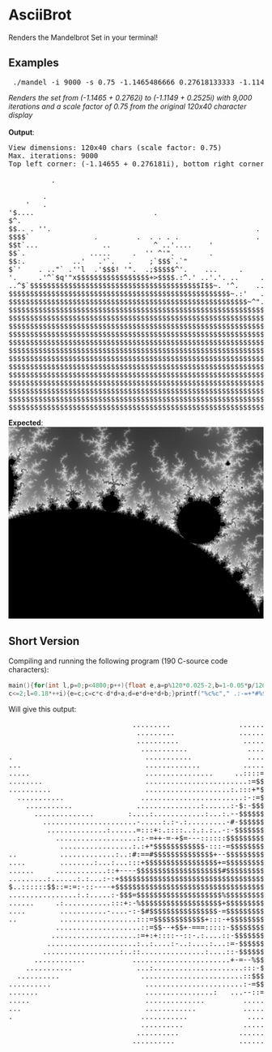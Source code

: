 # AsciiBrot
Renders the Mandelbrot Set in your terminal!
## Examples
<pre> ./mandel -i 9000 -s 0.75 -1.1465486666 0.27618133333 -1.114949733 0.2524821333 </pre>
<i> Renders the set from (-1.1465 + 0.2762i) to (-1.1149 + 0.2525i) with 9,000 iterations and a scale factor of 0.75 from the original 120x40 character display </i><br/> 
<br/><b>Output</b>:
<pre>
View dimensions: 120x40 chars (scale factor: 0.75)
Max. iterations: 9000
Top left corner: (-1.14655 + 0.276181i), bottom right corner: (-1.11495 + 0.252482i)
                                                                                          
          .                                                                               
                                                                                       .  
        .                                                                                 
    '   .                                                                      '          
'$....                            .                                               .       
$^.                                                                          :.           
$$.. . ''.                                                .                    .          
$$$$`               .         .  . . . .                  . .             .  .            
$$t`...               ..          ^ ..'....    '            .... .    .              .    
$$`.               .....     .  '' ^'".        .                .      ..   '.            
$$:.           ..'   .'`.   .    ;`$$$`.`"                    ..$'..'. .i$$`. . .         
$`'    . .."` .''l  .'$$$! '".  .;$$$$$^'.    ...     .     ...i$$$$$$$m$$$...            
'.     .'^`$q'"x$$$$$$$$$$$$$$$$$+>$$$$.:^.' ..'.'. ..     ..^$$$$$$$$$$$$'.             .
..^$`$$$$$$$$$$$$$$$$$$$$$$$$$$$$$$$$$$$$$$$$I$$~. '^.    ..$$$$$$$$$$$$$$$l..            
$$$$$$$$$$$$$$$$$$$$$$$$$$$$$$$$$$$$$$$$$$$$$$$$$$$$~.:'   .$$$$$$$$$$$$$$$$$..`.         
$$$$$$$$$$$$$$$$$$$$$$$$$$$$$$$$$$$$$$$$$$$$$$$$$$$$$$$$~^".$$$$$$$$$$$$$$$.'...          
$$$$$$$$$$$$$$$$$$$$$$$$$$$$$$$$$$$$$$$$$$$$$$$$$$$$$$$$$$$$$'$$$$$$$$$$$$$.` . .         
$$$$$$$$$$$$$$$$$$$$$$$$$$$$$$$$$$$$$$$$$$$$$$$$$$$$$$$$$$$$$$$$$$$$$$$$.''               
$$$$$$$$$$$$$$$$$$$$$$$$$$$$$$$$$$$$$$$$$$$$$$$$$$$$$$$$$$$$$$$$$$$$_.. ^    ..     ..    
$$$$$$$$$$$$$$$$$$$$$$$$$$$$$$$$$$$$$$$$$$$$$$$$$$$$$$$$$$$$$$$$$$$$$$$$l.' ..       . .  
$$$$$$$$$$$$$$$$$$$$$$$$$$$$$$$$$$$$$$$$$$$$$$$$$$$$$$$$$$$$$$$$$$$$$$$$$$~.`^'  .  ...   
$$$$$$$$$$$$$$$$$$$$$$$$$$$$$$$$$$$$$$$$$$$$$$$$$$$$$$$$$$$$$$$$$$$$$$$$$$$$'.. .  ,'  .  
$$$$$$$$$$$$$$$$$$$$$$$$$$$$$$$$$$$$$$$$$$$$$$$$$$$$$$$$$$$$$$$$$$$$$$$$$$$$$$$`$$$^^..'  
$$$$$$$$$$$$$$$$$$$$$$$$$$$$$$$$$$$$$$$$$$$$$$$$$$$$$$$$$$$$$$$$$$$$$$$$$$$$$$$$)$`'  `   
$$$$$$$$$$$$$$$$$$$$$$$$$$$$$$$$$$$$$$$$$$$$$$$$$$$$$$$$$$$$$$$$$$$$$$$$$$$$$$$$$$$".^'   
$$$$$$$$$$$$$$$$$$$$$$$$$$$$$$$$$$$$$$$$$$$$$$$$$$$$$$$$$$$$$$$$$$$$$$$$$$$$$$$$$$$$[, '  
$$$$$$$$$$$$$$$$$$$$$$$$$$$$$$$$$$$$$$$$$$$$$$$$$$$$$$$$$$$$$$$$$$$$$$$$$$$$$$$$$$$$$$.. .
$$$$$$$$$$$$$$$$$$$$$$$$$$$$$$$$$$$$$$$$$$$$$$$$$$$$$$$$$$$$$$$$$$$$$$$$$$$$$$$$$$$$$$$$.$
$$$$$$$$$$$$$$$$$$$$$$$$$$$$$$$$$$$$$$$$$$$$$$$$$$$$$$$$$$$$$$$$$$$$$$$$$$$$$$$$$$$$$$$$$$
</pre>
<b>Expected</b>:<br />
![Screenshot](https://raw.githubusercontent.com/JGHipp/AsciiBrot/master/expected.png)
## Short Version
Compiling and running the following program (190 C-source code characters):
```c
main(){for(int l,p=0;p<4800;p++){float e,a=p%120*0.025-2,b=1-0.05*p/120,c=0,d=0,i=0;for(;i<50&&
c<=2;l=0.18*++i){e=c;c=c*c-d*d+a;d=e*d+e*d+b;}printf("%c%c"," .:-=+*#%$"[l],p%120==119?10:0);}}
```
Will give this output:
<pre>
                             .........                .....................--+:............                          ...
                              .........               ....................::=:.............                       ......
                              ..........               ...............:-::*$$-::.:.:.......                   ..........
                               ...........              .............:-+$$$$$$+%+-..:......               ..............
.                               ...........             .............:+$$$$$$$$#-...:......         ................    
...                             .............          ......:....:.:::$$$$$$$$*-:..............................        
.....                           ................     ..::::=:.:.:=-:::--+$$$$$=----::--:......-:............            
........                        ........................:=$$-%:::$$%$$$$$$$$$$$$$$$$$$$::::=::-::.......                
..........                      ....................:.:::+*$$$=$$$$$$$$$$$$$$$$$$$$$$$$$$-$$$$+:=....                   
  ...........                  ........................:-:=$$$$$$$$$$$$$$$$$$$$$$$$$$$$$$$$$$$*....                     
    ...........               ...............:......:-$:-$$$$$$$$$$$$$$$$$$$$$$$$$$$$$$$$$$$$:...:.                  .. 
      ..............        :....:............:...:.--$$$$$$$$$$$$$$$$$$$$$$$$$$$$$$$$$$$$$$$$$:..=...      ........    
        ......................-.....:.:-.:.........-#-$$$$$$$$$$$$$$$$$$$$$$$$$$$$$$$$$$$$$$$$$$*:::..............      
         ..............:......=:::+:.::::..:.:.:..-:-$$$$$$$$$$$$$$$$$$$$$$$$$$$$$$$$$$$$$$$$$$$*:...............       
           ...................::-=++-=-+$=---::::::$$$$$$$$$$$$$$$$$$$$$$$$$$$$$$$$$$$$$$$$$$$$$::.............         
            .................:.:+*$$$$$$$$$$$$-:::-=$$$$$$$$$$$$$$$$$$$$$$$$$$$$$$$$$$$$$$$$$$$$$#..........            
..          .............:..:#:==#$$$$$$$$$$$$$$+--$$$$$$$$$$$$$$$$$$$$$$$$$$$$$$$$$$$$$$$$$$$$+:........               
....        ........:...:...:::+$$$$$$$$$$$$$$$$$+=$$$$$$$$$$$$$$$$$$$$$$$$$$$$$$$$$$$$$$$$$$$$-...:..                  
......     ............::+----$$$$$$$$$$$$$$$$$$$$#$$$$$$$$$$$$$$$$$$$$$$$$$$$$$$$$$$$$$$$$$$$*....                     
.........:......:.:...:-:+$$$$$$$$$$$$$$$$$$$$$$$$$$$$$$$$$$$$$$$$$$$$$$$$$$$$$$$$$$$$$$$$$$:......                     
$..::::::$$::=:=:-::----+$$$$$$$$$$$$$$$$$$$$$$$$$$$$$$$$$$$$$$$$$$$$$$$$$$$$$$$$$$$$$$$$$$$$$:.:..                     
................:.:.....:-$$$=$$$$$$$$$$$$$$$$$$$$%$$$$$$$$$$$$$$$$$$$$$$$$$$$$$$$$$$$$$$$$$$$$%.....                   
......     .:...........:::+:-%$$$$$$$$$$$$$$$$$$$+$$$$$$$$$$$$$$$$$$$$$$$$$$$$$$$$$$$$$$$$$$$$$$........               
....        ...........-....-:-$#$$$$$$$$$$$$$$$$-=$$$$$$$$$$$$$$$$$$$$$$$$$$$$$$$$$$$$$$$$$$$$$-..........             
..          ..................:::=$$$$$$$$$$$$+:::-+$$$$$$$$$$$$$$$$$$$$$$$$$$$$$$$$$$$$$$$$$$$$=:.............         
           ....................::=$$--+$$+-===:::::-$$$$$$$$$$$$$$$$$$$$$$$$$$$$$$$$$$$$$$$$$$$$::..............        
          ....................:=+:+::::--::-.:....::-$$$$$$$$$$$$$$$$$$$$$$$$$$$$$$$$$$$$$$$$$$$$$-...............      
         .....................:..:....:-..:....:...:=-$$$$$$$$$$$$$$$$$$$$$$$$$$$$$$$$$$$$$$$$*::.-.................    
        ..................:..::...............:....::-$$$$$$$$$$$$$$$$$$$$$$$$$$$$$$$$$$$$$$$-=.:...                 .. 
      ............           .......................+-=--%$$$$$$$$$$$$$$$$$$$$$$$$$$$$$$$$$$$$:....                     
    ...........               ...:.....................:::-$$$$$$$$$$$$$$$$$$$$$$$$$$$$$$=$$$$::..:.                    
  ..........                   ........................::$$$$$=$$$$$$$$$$$$$$$$$$$$$$$$*::$$-$=-.......                 
..........                      .......................:-=$$-$::-$$$$$$$$$$$$$$$$$$-=$=-......-............             
.......                         ................:   ...--::=:.:.:--.::--%$$$$$$-::.:.:........:................         
.....                           ..............         ......:.....::-+*$$$$$$$$:::.........    ....................    
...                             ............           ...............-%$$$$$$$$::.........              ...............
.                              ...........              ............::-+=$$$$$=-*..........                   ..........
                               ..........              ..............::.::-$$*=:...........                      .......
                              ..........              ................:...::-::............                          ...
                             ..........               ..................:::-::--...........                             

</pre>
